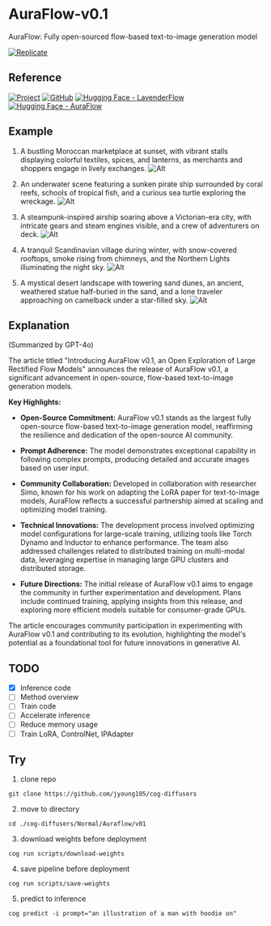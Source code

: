 # AuraFlow-v0.1

AuraFlow: Fully open-sourced flow-based text-to-image generation model

[![Replicate](https://replicate.com/jyoung105/auraflow-v1/badge)](https://replicate.com/jyoung105/auraflow-v1/)

## Reference

[![Project](https://img.shields.io/badge/project-8A2BE2)](https://blog.fal.ai/auraflow/)
[![GitHub](https://img.shields.io/badge/GitHub-Repo-181717?logo=github)](https://github.com/cloneofsimo/minRF)
[![Hugging Face - LavenderFlow](https://img.shields.io/badge/🤗%20Huggingface-Model_1-yellow)](https://huggingface.co/cloneofsimo/lavenderflow-5.6B)
[![Hugging Face - AuraFlow](https://img.shields.io/badge/🤗%20Huggingface-Model_2-yellow)](https://huggingface.co/fal/AuraFlow)

## Example

1. A bustling Moroccan marketplace at sunset, with vibrant stalls displaying colorful textiles, spices, and lanterns, as merchants and shoppers engage in lively exchanges.
![Alt](../../../assets/af11.png)

2. An underwater scene featuring a sunken pirate ship surrounded by coral reefs, schools of tropical fish, and a curious sea turtle exploring the wreckage.
![Alt](../../../assets/af12.png)

3. A steampunk-inspired airship soaring above a Victorian-era city, with intricate gears and steam engines visible, and a crew of adventurers on deck.
![Alt](../../../assets/af13.png)

4. A tranquil Scandinavian village during winter, with snow-covered rooftops, smoke rising from chimneys, and the Northern Lights illuminating the night sky.
![Alt](../../../assets/af14.png)

5. A mystical desert landscape with towering sand dunes, an ancient, weathered statue half-buried in the sand, and a lone traveler approaching on camelback under a star-filled sky.
![Alt](../../../assets/af15.png)

## Explanation

(Summarized by GPT-4o)

The article titled "Introducing AuraFlow v0.1, an Open Exploration of Large Rectified Flow Models" announces the release of AuraFlow v0.1, a significant advancement in open-source, flow-based text-to-image generation models. 

**Key Highlights:**

* **Open-Source Commitment:** AuraFlow v0.1 stands as the largest fully open-source flow-based text-to-image generation model, reaffirming the resilience and dedication of the open-source AI community. 

* **Prompt Adherence:** The model demonstrates exceptional capability in following complex prompts, producing detailed and accurate images based on user input. 

* **Community Collaboration:** Developed in collaboration with researcher Simo, known for his work on adapting the LoRA paper for text-to-image models, AuraFlow reflects a successful partnership aimed at scaling and optimizing model training. 

* **Technical Innovations:** The development process involved optimizing model configurations for large-scale training, utilizing tools like Torch Dynamo and Inductor to enhance performance. The team also addressed challenges related to distributed training on multi-modal data, leveraging expertise in managing large GPU clusters and distributed storage. 

* **Future Directions:** The initial release of AuraFlow v0.1 aims to engage the community in further experimentation and development. Plans include continued training, applying insights from this release, and exploring more efficient models suitable for consumer-grade GPUs. 

The article encourages community participation in experimenting with AuraFlow v0.1 and contributing to its evolution, highlighting the model's potential as a foundational tool for future innovations in generative AI.  

## TODO
- [x] Inference code
- [ ] Method overview
- [ ] Train code
- [ ] Accelerate inference
- [ ] Reduce memory usage
- [ ] Train LoRA, ControlNet, IPAdapter

## Try

1. clone repo
```
git clone https://github.com/jyoung105/cog-diffusers
```

2. move to directory
```
cd ./cog-diffusers/Normal/Auraflow/v01
```

3. download weights before deployment
```
cog run scripts/download-weights
```

4. save pipeline before deployment
```
cog run scripts/save-weights
```

5. predict to inference
```
cog predict -i prompt="an illustration of a man with hoodie on"
```